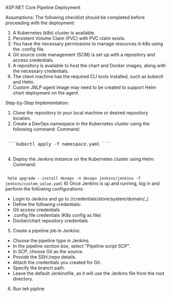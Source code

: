 ASP.NET Core Pipeline Deployment

Assumptions:
The following checklist should be completed before proceeding with the deployment:

1) A Kubernetes (k8s) cluster is available.
2) Persistent Volume Claim (PVC) with PVC claim exists.
3) You have the necessary permissions to manage resources in k8s using the .config file.
4) Git source code management (SCM) is set up with a repository and access credentials.
5) A repository is available to host the chart and Docker images, along with the necessary credentials.
6) The client machine has the required CLI tools installed, such as kubectl and Helm.
7) Custom JNLP agent image may need to be created to support Helm chart deployment on the agent.

Step-by-Step Implementation:

1) Clone the repository to your local machine or desired repository location.
2) Create a DevOps namespace in the Kubernetes cluster using the following command:
Command:
<pre>

 ```kubectl apply -f namespace.yaml ```
 </pre>
4) Deploy the Jenkins instance on the Kubernetes cluster using Helm:
Command:
   <pre>
``` helm upgrade --install devops -n devops jenkins/jenkins -f jenkins/custom_value.yaml```
</pre>
6) Once Jenkins is up and running, log in and perform the following configurations:
- Login to Jenkins and go to <URL>//credentials/store/system/domain/_/.
- Define the following credentials:
- Git access credentials
- .config file credentials  (K8s config as file) 
- Docker/chart repository credentials
5) Create a pipeline job in Jenkins:
- Choose the pipeline type in Jenkins.
- In the pipeline section box, select "Pipeline script SCP".
- In SCP, choose Git as the source.
- Provide the SSH:/repo details.
- Attach the credentials you created for Git.
- Specify the branch path.
- Leave the default Jenkinsfile, as it will use the Jenkins file from the root directory.
6) Run teh pipline 
